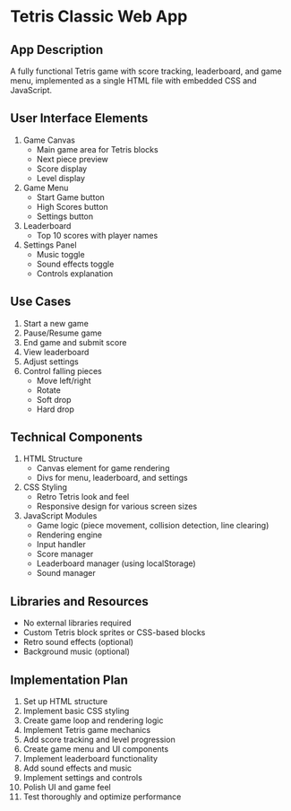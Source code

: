 # Tetris Classic Web App

## App Description
A fully functional Tetris game with score tracking, leaderboard, and game menu, implemented as a single HTML file with embedded CSS and JavaScript.

## User Interface Elements
1. Game Canvas
   - Main game area for Tetris blocks
   - Next piece preview
   - Score display
   - Level display
2. Game Menu
   - Start Game button
   - High Scores button
   - Settings button
3. Leaderboard
   - Top 10 scores with player names
4. Settings Panel
   - Music toggle
   - Sound effects toggle
   - Controls explanation

## Use Cases
1. Start a new game
2. Pause/Resume game
3. End game and submit score
4. View leaderboard
5. Adjust settings
6. Control falling pieces
   - Move left/right
   - Rotate
   - Soft drop
   - Hard drop

## Technical Components
1. HTML Structure
   - Canvas element for game rendering
   - Divs for menu, leaderboard, and settings
2. CSS Styling
   - Retro Tetris look and feel
   - Responsive design for various screen sizes
3. JavaScript Modules
   - Game logic (piece movement, collision detection, line clearing)
   - Rendering engine
   - Input handler
   - Score manager
   - Leaderboard manager (using localStorage)
   - Sound manager

## Libraries and Resources
- No external libraries required
- Custom Tetris block sprites or CSS-based blocks
- Retro sound effects (optional)
- Background music (optional)

## Implementation Plan
1. Set up HTML structure
2. Implement basic CSS styling
3. Create game loop and rendering logic
4. Implement Tetris game mechanics
5. Add score tracking and level progression
6. Create game menu and UI components
7. Implement leaderboard functionality
8. Add sound effects and music
9. Implement settings and controls
10. Polish UI and game feel
11. Test thoroughly and optimize performance